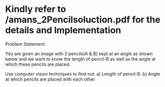 # Kindly refer to /amans_2Pencilsoluction.pdf for the details and Implementation

Problem Statement:

You are given an image with 2 pencils(A & B) kept at an angle as shown below and we want to know
the length of pencil-B as well as the angle at which these pencils are placed.

Use computer vision techniques to find out:
a) Length of pencil-B.
b) Angle at which pencils are placed with each other
